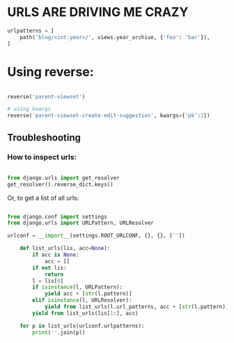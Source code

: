 # URLS ARE DRIVING ME CRAZY

```python
urlpatterns = [
    path('blog/<int:year>/', views.year_archive, {'foo': 'bar'}),
]
```

# Using reverse:

```python

reverse('parent-viewset')

# using kwargs
reverse('parent-viewset-create-edit-suggestion', kwargs={'pk':2}) 
```

## Troubleshooting


### How to inspect urls:

```python

from django.urls import get_resolver
get_resolver().reverse_dict.keys()

```

Or, to get a list of all urls:

```python

from django.conf import settings
from django.urls import URLPattern, URLResolver

urlconf = __import__(settings.ROOT_URLCONF, {}, {}, [''])

    def list_urls(lis, acc=None):
        if acc is None:
            acc = []
        if not lis:
            return
        l = lis[0]
        if isinstance(l, URLPattern):
            yield acc + [str(l.pattern)]
        elif isinstance(l, URLResolver):
            yield from list_urls(l.url_patterns, acc + [str(l.pattern)])
        yield from list_urls(lis[1:], acc)

    for p in list_urls(urlconf.urlpatterns):
        print(''.join(p))
```
